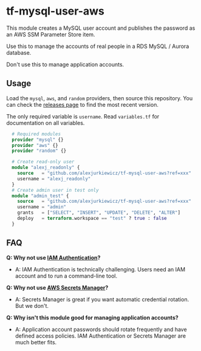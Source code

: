 # tf-mysql-user-aws

This module creates a MySQL user account and publishes the password as an AWS SSM Parameter Store item.

Use this to manage the accounts of real people in a RDS MySQL / Aurora database.

Don't use this to manage application accounts.

## Usage

Load the `mysql`, `aws`, and `random` providers, then source this repository. You can check the [releases page](https://github.com/alexjurkiewicz/tf-mysql-user-aws/releases) to find the most recent version.

The only required variable is `username`. Read `variables.tf` for documentation on all variables.

```terraform
  # Required modules
  provider "mysql" {}
  provider "aws" {}
  provider "random" {}

  # Create read-only user
  module "alexj_readonly" {
    source   = "github.com/alexjurkiewicz/tf-mysql-user-aws?ref=xxx"
    username = "alexj_readonly"
  }
  # Create admin user in test only
  module "admin_test" {
    source   = "github.com/alexjurkiewicz/tf-mysql-user-aws?ref=xxx"
    username = "admin"
    grants   = ["SELECT", "INSERT", "UPDATE", "DELETE", "ALTER"]
    deploy   = terraform.workspace == "test" ? true : false
  }
```

## FAQ

**Q: Why not use [IAM Authentication](https://docs.aws.amazon.com/AmazonRDS/latest/UserGuide/UsingWithRDS.IAMDBAuth.Connecting.AWSCLI.html)?**

* A: IAM Authentication is technically challenging. Users need an IAM account and to run a command-line tool.

**Q: Why not use [AWS Secrets Manager](https://aws.amazon.com/secrets-manager/)?**

* A: Secrets Manager is great if you want automatic credential rotation. But we don't.

**Q: Why isn't this module good for managing application accounts?**

* A: Application account passwords should rotate frequently and have defined access policies. IAM Authentication or Secrets Manager are much better fits.
